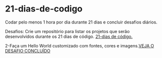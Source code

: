 # 21-dias-de-codigo
Codar pelo menos 1 hora por dia durante 21 dias e concluir desafios diários.


Desafios:
Crie um repositório para listar os projetos que serão desenvolvidos durante os 21 dias de código. <a href='https://github.com/LazaroAssis/21-dias-de-codigo'> 21-dias de código.</a>

2-Faça um Hello World customizado com fontes, cores e imagens.<a href='https://lazaroassis.github.io/21-dias-de-codigo/Desafio-2/Hello-World/'>VEJA O DESAFIO CONCLUÍDO</a>
